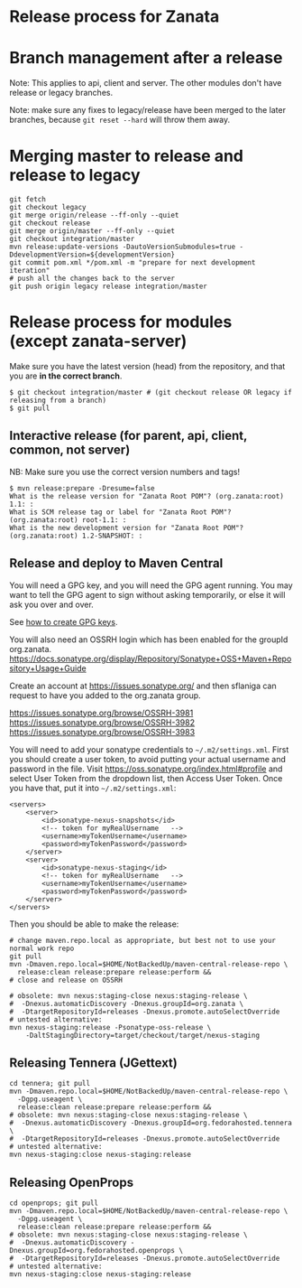 # Release process for Zanata

# Branch management after a release

Note: This applies to api, client and server.  The other modules don't have release or legacy branches.

Note: make sure any fixes to legacy/release have been merged to the later branches, because `git reset --hard` will throw them away.

# Merging master to release and release to legacy

    git fetch
    git checkout legacy
    git merge origin/release --ff-only --quiet
    git checkout release
    git merge origin/master --ff-only --quiet
    git checkout integration/master
    mvn release:update-versions -DautoVersionSubmodules=true -DdevelopmentVersion=${developmentVersion}
    git commit pom.xml */pom.xml -m "prepare for next development iteration"
    # push all the changes back to the server
    git push origin legacy release integration/master


# Release process for modules (except zanata-server)

Make sure you have the latest version (head) from the repository, and that you are **in the correct branch**.  

    $ git checkout integration/master # (git checkout release OR legacy if releasing from a branch)
    $ git pull

## Interactive release (for parent, api, client, common, not server)

NB: Make sure you use the correct version numbers and tags!

    $ mvn release:prepare -Dresume=false
    What is the release version for "Zanata Root POM"? (org.zanata:root) 1.1: : 
    What is SCM release tag or label for "Zanata Root POM"? (org.zanata:root) root-1.1: : 
    What is the new development version for "Zanata Root POM"? (org.zanata:root) 1.2-SNAPSHOT: : 


## Release and deploy to Maven Central ##

You will need a GPG key, and you will need the GPG agent running.  You may want to tell the GPG agent to sign without asking temporarily, or else it will ask you over and over.  

See [how to create GPG keys](http://fedoraproject.org/wiki/Creating_GPG_Keys).

You will also need an OSSRH login which has been enabled for the groupId org.zanata.   https://docs.sonatype.org/display/Repository/Sonatype+OSS+Maven+Repository+Usage+Guide

Create an account at https://issues.sonatype.org/ and then sflaniga can request to have you added to the org.zanata group.

https://issues.sonatype.org/browse/OSSRH-3981
https://issues.sonatype.org/browse/OSSRH-3982
https://issues.sonatype.org/browse/OSSRH-3983


You will need to add your sonatype credentials to `~/.m2/settings.xml`.  First you should create a user token, to avoid putting your actual username and password in the file.  Visit https://oss.sonatype.org/index.html#profile and select User Token from the dropdown list, then Access User Token.  Once you have that, put it into `~/.m2/settings.xml`:

	<servers>
		<server>
			<id>sonatype-nexus-snapshots</id>
			<!-- token for myRealUsername	-->
			<username>myTokenUsername</username>
			<password>myTokenPassword</password>
		</server>
		<server>
			<id>sonatype-nexus-staging</id>
			<!-- token for myRealUsername	-->
			<username>myTokenUsername</username>
			<password>myTokenPassword</password>
		</server>
	</servers>

Then you should be able to make the release:

    # change maven.repo.local as appropriate, but best not to use your normal work repo 
    git pull
    mvn -Dmaven.repo.local=$HOME/NotBackedUp/maven-central-release-repo \
      release:clean release:prepare release:perform &&
    # close and release on OSSRH

    # obsolete: mvn nexus:staging-close nexus:staging-release \
    #  -Dnexus.automaticDiscovery -Dnexus.groupId=org.zanata \
    #  -DtargetRepositoryId=releases -Dnexus.promote.autoSelectOverride
    # untested alternative:
    mvn nexus-staging:release -Psonatype-oss-release \
        -DaltStagingDirectory=target/checkout/target/nexus-staging

## Releasing Tennera (JGettext) ##
    cd tennera; git pull
    mvn -Dmaven.repo.local=$HOME/NotBackedUp/maven-central-release-repo \
      -Dgpg.useagent \
      release:clean release:prepare release:perform &&
    # obsolete: mvn nexus:staging-close nexus:staging-release \
    #  -Dnexus.automaticDiscovery -Dnexus.groupId=org.fedorahosted.tennera \
    #  -DtargetRepositoryId=releases -Dnexus.promote.autoSelectOverride
    # untested alternative:
    mvn nexus-staging:close nexus-staging:release

## Releasing OpenProps ##
    cd openprops; git pull
    mvn -Dmaven.repo.local=$HOME/NotBackedUp/maven-central-release-repo \
      -Dgpg.useagent \
      release:clean release:prepare release:perform &&
    # obsolete: mvn nexus:staging-close nexus:staging-release \
    #  -Dnexus.automaticDiscovery -Dnexus.groupId=org.fedorahosted.openprops \
    #  -DtargetRepositoryId=releases -Dnexus.promote.autoSelectOverride
    # untested alternative:
    mvn nexus-staging:close nexus-staging:release